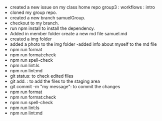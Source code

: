 
- created a new issue on my class home repo group3 : workflows : intro
- cloned my group repo.
- created a new branch samuelGroup.
- checkout to my branch.
- run npm install to install the dependency.
- Added in member folder create a new md file samuel.md
- created a img folder
- added a photo to the img folder -added info about myself to the md file
- npm run format
- npm run format:check
- npm run spell-check
- npm run lint:ls
- npm run lint:md
- git status: to check edited files
- git add. : to add the files to the staging area
- git commit -m "my message": to commit the changes
- npm run format
- npm run format:check
- npm run spell-check
- npm run lint:ls
- npm run lint:md
